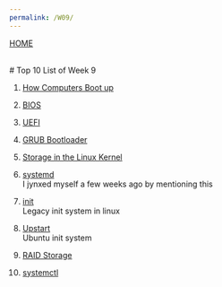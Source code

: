 ```yaml
---
permalink: /W09/
---
```

[HOME](../)

<br>
# Top 10 List of Week 9

1. [How Computers Boot up](https://manybutfinite.com/post/how-computers-boot-up/)<br>


2. [BIOS](https://computer.howstuffworks.com/bios.htm)<br>


3. [UEFI](https://www.howtogeek.com/56958/htg-explains-how-uefi-will-replace-the-bios/)<br>


4. [GRUB Bootloader](https://www.dedoimedo.com/computers/grub.html)<br>


5. [Storage in the Linux Kernel](https://en.wikibooks.org/wiki/The_Linux_Kernel/Storage)<br>


6. [systemd](https://en.wikipedia.org/wiki/Systemd)<br>
I jynxed myself a few weeks ago by mentioning this

7. [init](https://en.wikipedia.org/wiki/Init)<br>
Legacy init system in linux

8. [Upstart](http://upstart.ubuntu.com/)<br>
Ubuntu init system

9. [RAID Storage](https://en.wikipedia.org/wiki/RAID)<br>


10. [systemctl](https://www.commandlinux.com/man-page/man1/systemctl.1.html)<br>

